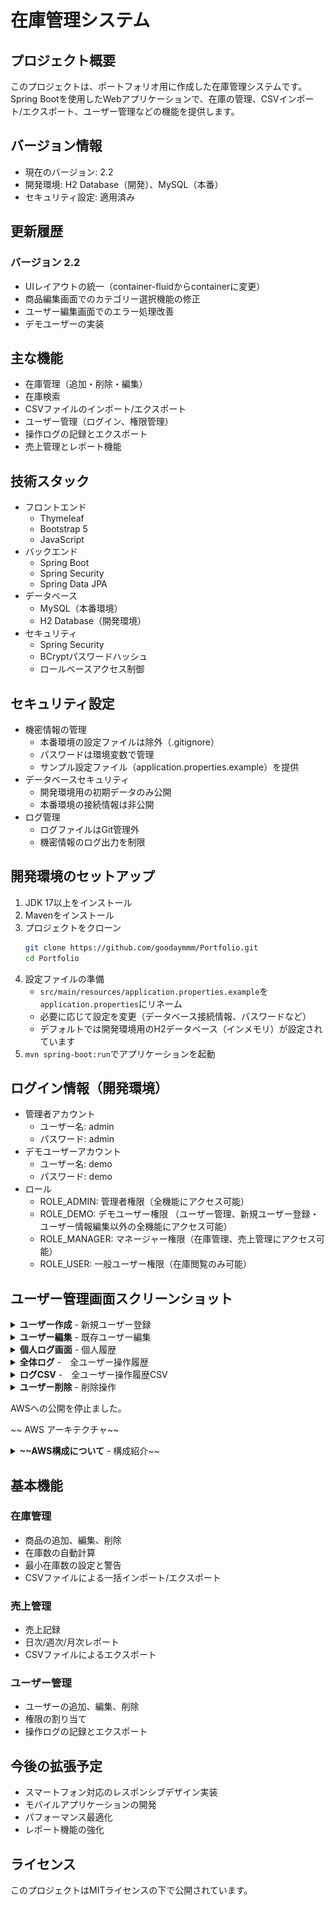 # 在庫管理システム

## プロジェクト概要
このプロジェクトは、ポートフォリオ用に作成した在庫管理システムです。
Spring Bootを使用したWebアプリケーションで、在庫の管理、CSVインポート/エクスポート、ユーザー管理などの機能を提供します。

## バージョン情報
- 現在のバージョン: 2.2
- 開発環境: H2 Database（開発）、MySQL（本番）
- セキュリティ設定: 適用済み

## 更新履歴
### バージョン 2.2
- UIレイアウトの統一（container-fluidからcontainerに変更）
- 商品編集画面でのカテゴリー選択機能の修正
- ユーザー編集画面でのエラー処理改善
- デモユーザーの実装

## 主な機能
- 在庫管理（追加・削除・編集）
- 在庫検索
- CSVファイルのインポート/エクスポート
- ユーザー管理（ログイン、権限管理）
- 操作ログの記録とエクスポート
- 売上管理とレポート機能

## 技術スタック
- フロントエンド
  - Thymeleaf
  - Bootstrap 5
  - JavaScript
- バックエンド
  - Spring Boot
  - Spring Security
  - Spring Data JPA
- データベース
  - MySQL（本番環境）
  - H2 Database（開発環境）
- セキュリティ
  - Spring Security
  - BCryptパスワードハッシュ
  - ロールベースアクセス制御

## セキュリティ設定
- 機密情報の管理
  - 本番環境の設定ファイルは除外（.gitignore）
  - パスワードは環境変数で管理
  - サンプル設定ファイル（application.properties.example）を提供
- データベースセキュリティ
  - 開発環境用の初期データのみ公開
  - 本番環境の接続情報は非公開
- ログ管理
  - ログファイルはGit管理外
  - 機密情報のログ出力を制限

## 開発環境のセットアップ
1. JDK 17以上をインストール
2. Mavenをインストール
3. プロジェクトをクローン
   ```bash
   git clone https://github.com/goodaymmm/Portfolio.git
   cd Portfolio
   ```
4. 設定ファイルの準備
   - `src/main/resources/application.properties.example`を`application.properties`にリネーム
   - 必要に応じて設定を変更（データベース接続情報、パスワードなど）
   - デフォルトでは開発環境用のH2データベース（インメモリ）が設定されています
5. `mvn spring-boot:run`でアプリケーションを起動

## ログイン情報（開発環境）
- 管理者アカウント
  - ユーザー名: admin
  - パスワード: admin
- デモユーザーアカウント
  - ユーザー名: demo
  - パスワード: demo
- ロール
  - ROLE_ADMIN: 管理者権限（全機能にアクセス可能）
  - ROLE_DEMO: デモユーザー権限
  （ユーザー管理、新規ユーザー登録・ユーザー情報編集以外の全機能にアクセス可能）
  - ROLE_MANAGER: マネージャー権限（在庫管理、売上管理にアクセス可能）
  - ROLE_USER: 一般ユーザー権限（在庫閲覧のみ可能）

## ユーザー管理画面スクリーンショット
<details>
<summary><strong>ユーザー作成</strong> - 新規ユーザー登録</summary>
<br>

![ユーザー作成](docs/images/user_regist.png)

</details>

<details>
<summary><strong>ユーザー編集</strong> - 既存ユーザー編集</summary>
<br>

![ユーザー編集](docs/images/user_eddit.png)

</details>

<details>
<summary><strong>個人ログ画面</strong> - 個人履歴</summary>
<br>

![ユーザーログ](docs/images/SoloLog.png)

</details>

<details>
<summary><strong>全体ログ</strong> -　全ユーザー操作履歴</summary>
<br>

![全ユーザーログ](docs/images/AllLog.png)

</details>

<details>
<summary><strong>ログCSV</strong> -　全ユーザー操作履歴CSV</summary>
<br>

![全ユーザーログCSV](docs/images/AllLogCSV.png)

</details>

<details>
<summary><strong>ユーザー削除</strong> - 削除操作</summary>
<br>

![削除操作1](docs/images/delete.png)
![削除操作2](docs/images/delete2.png)
![削除操作3](docs/images/delete3.png)
</details>

AWSへの公開を停止ました。

~~ AWS アーキテクチャ~~
<details>
<summary><strong> ~~AWS構成について</strong> - 構成紹介~~ </summary>
<br>

**アーキテクチャ特徴：**
- **セキュア3層構成**: Public Subnet（ALB）→ Private Subnet（EC2）→ Private Subnet（RDS）
- **DNS管理**: Route 53によるドメイン管理
- **負荷分散**: Application Load Balancerによる可用性向上
- **データベース**: RDS MySQL（完全プライベート配置）
- **セキュリティ**: NAT Gatewayによる一方向インターネットアクセス

**セキュリティ設計：**
- データベースを外部から完全に隔離
- セキュリティグループによる最小権限アクセス制御
- プライベートサブネット配置による攻撃面の最小化

</details>

## 基本機能
### 在庫管理
- 商品の追加、編集、削除
- 在庫数の自動計算
- 最小在庫数の設定と警告
- CSVファイルによる一括インポート/エクスポート

### 売上管理
- 売上記録
- 日次/週次/月次レポート
- CSVファイルによるエクスポート

### ユーザー管理
- ユーザーの追加、編集、削除
- 権限の割り当て
- 操作ログの記録とエクスポート

## 今後の拡張予定
- スマートフォン対応のレスポンシブデザイン実装
- モバイルアプリケーションの開発
- パフォーマンス最適化
- レポート機能の強化

## ライセンス
このプロジェクトはMITライセンスの下で公開されています。 
